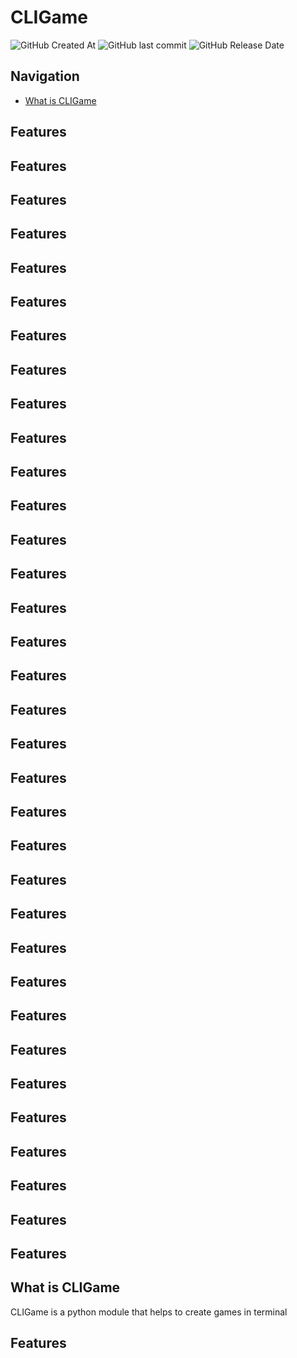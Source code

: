 # CLIGame
![GitHub Created At](https://img.shields.io/github/created-at/K0RSY/CLIGame) ![GitHub last commit](https://img.shields.io/github/last-commit/K0RSY/CLIGame) ![GitHub Release Date](https://img.shields.io/github/release-date/K0RSY/CLIGame)

## Navigation
- [What is CLIGame](#-what-is-cligame)

## Features

## Features

## Features

## Features

## Features

## Features

## Features

## Features

## Features

## Features

## Features

## Features

## Features

## Features

## Features

## Features

## Features

## Features

## Features

## Features

## Features

## Features

## Features

## Features

## Features

## Features

## Features

## Features

## Features

## Features

## Features

## Features

## Features

## Features

## What is CLIGame
CLIGame is a python module that helps to create games in terminal

## Features
